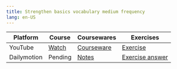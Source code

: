 ```yaml
---
title: Strengthen basics vocabulary medium frequency
lang: en-US
---
```


| Platform   | Course                                                                                      | Coursewares                                                       | Exercises                                                                      |
|-------------|----------------------------------------------------------------------------------------------|-------------------------------------------------------------------|--------------------------------------------------------------------------------|
| YouTube     | [Watch](https://www.youtube.com/watch?v=DECCiNrYa8Q&list=PLm0MFkgiW1JgMERUu5IYwSnmpyLhAmWbv) | [Courseware](../../public/english/Courses/pdf/1%20Courseware.pdf) | [Exercise](../../public/english/Courses/pdf/1%20Exercises.pdf)                 |
| Dailymotion | Pending                                                                                      | [Notes](../../public/english/Courses/pdf/Notes.pdf)               | [Exercise answer](../../public/english/Courses/pdf/1%20Exercise%20answers.pdf) |

